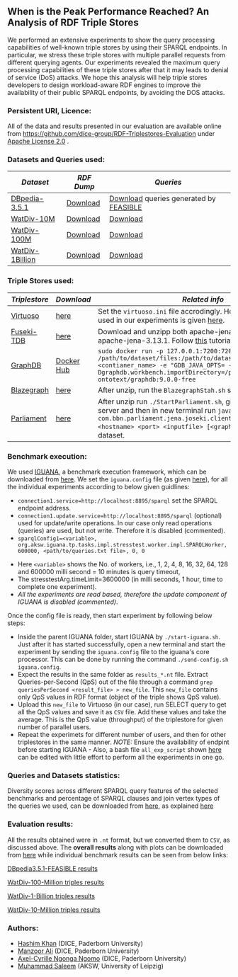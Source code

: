## When is the Peak Performance Reached? An Analysis of RDF Triple Stores
We performed an extensive experiments to show the query processing capabilities of well-known triple stores by using their SPARQL endpoints. In particular, we stress these triple stores with multiple parallel requests from different querying agents. Our experiments revealed the maximum query processing capabilities of these triple stores after that it may leads to denial of service (DoS) attacks. We hope this analysis will help triple stores developers to design workload-aware RDF engines to improve the availability of their public SPARQL endpoints, by avoiding the DOS attacks.
### Persistent URI, Licence:
All of the data and results presented in our evaluation are available online from https://github.com/dice-group/RDF-Triplestores-Evaluation under [Apache License 2.0](https://github.com/dice-group/RDF-Triplestores-Evaluation/blob/master/LICENSE) .
 ### Datasets and Queries used:
| *Dataset*   | *RDF Dump*  | *Queries* |
|-------------|-----------|----------|
|[DBpedia-3.5.1](https://www.dbpedia.org/)|[Download](http://downloads.dbpedia.org/3.5.1/en/)| [Download](https://hobbitdata.informatik.uni-leipzig.de/benchmarks-data/queries/) queries generated by [FEASIBLE](https://svn.aksw.org/papers/2015/ISWC_FEASIBLE/public.pdf)
|[WatDiv-10M](https://link.springer.com/chapter/10.1007/978-3-319-11964-9_13)|[Download](https://hobbitdata.informatik.uni-leipzig.de/intelligent-SPARQL-interface/) | [Download](https://hobbitdata.informatik.uni-leipzig.de/benchmarks-data/queries/)
|[WatDiv-100M](https://link.springer.com/chapter/10.1007/978-3-319-11964-9_13)|[Download](https://hobbitdata.informatik.uni-leipzig.de/intelligent-SPARQL-interface/) | [Download](https://hobbitdata.informatik.uni-leipzig.de/benchmarks-data/queries/)
|[WatDiv-1Billion](https://link.springer.com/chapter/10.1007/978-3-319-11964-9_13)|[Download](https://hobbitdata.informatik.uni-leipzig.de/intelligent-SPARQL-interface/) | [Download](https://hobbitdata.informatik.uni-leipzig.de/benchmarks-data/queries/)
### Triple Stores used:
| *Triplestore*| *Download* | *Related info* |
|--------------|------------|----------------|
|[Virtuoso](https://link.springer.com/chapter/10.1007%2F978-3-642-04329-1_21)|[here](https://github.com/openlink/virtuoso-opensource/releases)|Set the ```virtuoso.ini``` file accrodingly. However, the file we used in our experiments is given [here](https://github.com/dice-group/RDF-Triplestores-Evaluation/blob/master/virtuoso.ini). |
|[Fuseki-TDB](https://jena.apache.org/download/index.cgi)|[here](https://jena.apache.org/download/index.cgi)|Download and unzipp both apache-jena-fuseki-3.13.1 and apache-jena-3.13.1. Follow [this](https://medium.com/@rrichajalota234/how-to-apache-jena-fuseki-3-x-x-1304dd810f09) tutorial for further guidence. |
|[GraphDB](https://www.ontotext.com/)|[Docker Hub](https://hub.docker.com/r/ontotext/graphdb)|`sudo docker run -p 127.0.0.1:7200:7200 -v /path/to/dataset/files:/path/to/dataset/files --name <contianer_name> -e "GDB_JAVA_OPTS= -Dgraphdb.workbench.importDirectory=/path/to/dataset/files" ontotext/graphdb:9.0.0-free` |
|[Blazegraph](https://blazegraph.com/)|[here](https://github.com/blazegraph/database/releases/tag/BLAZEGRAPH_2_1_6_RC)|After unzip, run the `BlazegraphStah.sh` script, as given [here](https://github.com/dice-group/RDF-Triplestores-Evaluation/blob/master/blazegraphStart.sh). |
|[Parliament](http://ceur-ws.org/Vol-517/ssws09-paper2.pdf)|[here](https://github.com/SemWebCentral/parliament/releases)|After unzip run `./StartParliament.sh`, given [here](https://github.com/dice-group/RDF-Triplestores-Evaluation/blob/master/StartParliament.sh) to start the server and then in  new terminal run `java -cp "clientJars/*" com.bbn.parliament.jena.joseki.client.RemoteInserter <hostname> <port> <inputfile> [<graph-name>]` to upload dataset.|
### Benchmark execution:
We used [IGUANA](https://svn.aksw.org/papers/2017/ISWC_Iguana/public.pdf), a benchmark execution framework, which can be downloaded from [here](https://github.com/dice-group/IGUANA). We set the `iguana.config` file (as given [here](https://github.com/dice-group/RDF-Triplestores-Evaluation/blob/master/iguana.config)), for all the individual experiments according to below given guidlines:

*  `connection1.service=http://localhost:8895/sparql` set the SPARQL endpoint address.
* `connection1.update.service=http://localhost:8895/sparql` (optional) used for update/write operations. In our case only read operations (queries) are used, but not write. Therefore it is disabled (commented).             
* `sparqlConfig1=<variable>, org.aksw.iguana.tp.tasks.impl.stresstest.worker.impl.SPARQLWorker, 600000, <path/to/queries.txt file>, 0, 0`
- Here `<variable>` shows the No. of workers, i.e., 1, 2, 4, 8, 16, 32, 64, 128 and 600000 milli second = 10 minutes is query timeout, 
- The stresstestArg.timeLimit=3600000 (in milli seconds, 1 hour, time to complete one experiment). 
- _All the experiments are read based, therefore the update component of IGUANA is disabled (commented)_.


Once the config file is ready, then start experiment by following below steps:
* Inside the parent IGUANA folder, start IGUANA by `./start-iguana.sh`. Just after it has started successfully, open a new terminal and start the experiment by sending the `iguana.config` file to the iguana's core processor. This can be done by running the command `./send-config.sh iguana.config`. 
* Expect the results in the same folder as `results_*.nt` file. Extract Queries-per-Second (QpS) out of the file through a command `grep queriesPerSecond <result_file> > new_file`. This `new_file` contains only QpS values in RDF format (object of the triple shows QpS value).
* Upload this `new_file` to Virtuoso (in our case), run SELECT query to get all the QpS values and save it as `CSV` file. Add these values and take the average. This is the QpS value (throughput) of the triplestore for given number of parallel users.
* Repeat the experimets for different number of users, and then for other triplestores in the same manner. *NOTE:* Ensure the availability of endpint before starting IGUANA - Also, a bash file `all_exp_script` shown [here](https://github.com/dice-group/RDF-Triplestores-Evaluation/blob/master/all_exp_script) can be edited with little effort to perform all the experiments in one go.
### Queries and Datasets statistics:
Diversity scores across different SPARQL query features of the selected benchmarks and percentage of SPARQL clauses and join vertex types of the queries we used, can be downloaded from [here](https://github.com/AKSW/triplestore-benchmarks/raw/master/complete-evaluation-results.xlsx), as explained [here](https://dl.acm.org/doi/10.1145/3308558.3313556)
### Evaluation results:
All the results obtained were in `.nt` format, but we converted them to `CSV`, as discussed above. The **overall results** along with plots can be downloaded from [here](https://github.com/dice-group/RDF-Triplestores-Evaluation/blob/master/overall_results.pdf) while individual benchmark results can be seen from below links:

[DBpedia3.5.1-FEASIBLE results](https://github.com/dice-group/RDF-Triplestores-Evaluation/tree/master/Dbpedia_FEASIBLE_results)

[WatDiv-100-Million triples results](https://github.com/dice-group/RDF-Triplestores-Evaluation/tree/master/watDiv_100_Million_results)

[WatDiv-1-Billion triples results](https://github.com/dice-group/RDF-Triplestores-Evaluation/tree/master/watDiv_1_Billion_results)

[WatDiv-10-Million triples results](https://github.com/dice-group/RDF-Triplestores-Evaluation/tree/master/watDiv_10_Million_results)

### Authors:
* [Hashim Khan](https://dice-research.org/HashimKhan) (DICE, Paderborn University)
* [Manzoor Ali](https://dice-research.org/ManzoorAli) (DICE, Paderborn University)
* [Axel-Cyrille Ngonga Ngomo](http://aksw.org/AxelNgonga.html) (DICE, Paderborn University)
* [Muhammad Saleem](https://sites.google.com/site/saleemsweb/) (AKSW, University of Leipzig)
